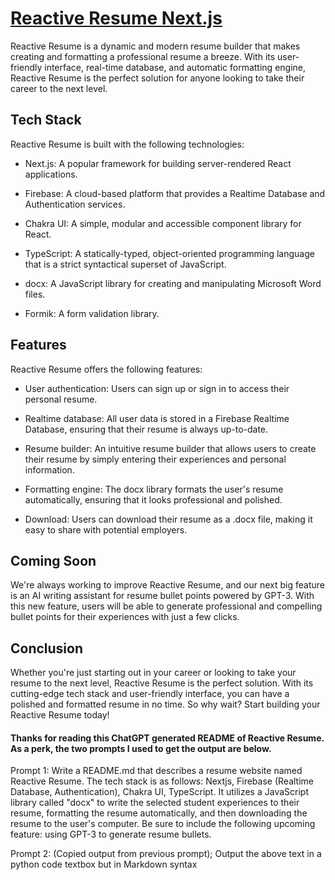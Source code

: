 # [Reactive Resume Next.js](https://reactive-resume-nextjs.vercel.app/)
Reactive Resume is a dynamic and modern resume builder that makes creating and formatting a professional resume a breeze. With its user-friendly interface, real-time database, and automatic formatting engine, Reactive Resume is the perfect solution for anyone looking to take their career to the next level.

## Tech Stack
Reactive Resume is built with the following technologies:

- Next.js: A popular framework for building server-rendered React applications.

- Firebase: A cloud-based platform that provides a Realtime Database and Authentication services.

- Chakra UI: A simple, modular and accessible component library for React.

- TypeScript: A statically-typed, object-oriented programming language that is a strict syntactical superset of JavaScript.

- docx: A JavaScript library for creating and manipulating Microsoft Word files.

- Formik: A form validation library.

## Features
Reactive Resume offers the following features:

- User authentication: Users can sign up or sign in to access their personal resume.

- Realtime database: All user data is stored in a Firebase Realtime Database, ensuring that their resume is always up-to-date.

- Resume builder: An intuitive resume builder that allows users to create their resume by simply entering their experiences and personal information.

- Formatting engine: The docx library formats the user's resume automatically, ensuring that it looks professional and polished.

- Download: Users can download their resume as a .docx file, making it easy to share with potential employers.

## Coming Soon
We're always working to improve Reactive Resume, and our next big feature is an AI writing assistant for resume bullet points powered by GPT-3. With this new feature, users will be able to generate professional and compelling bullet points for their experiences with just a few clicks.

## Conclusion
Whether you're just starting out in your career or looking to take your resume to the next level, Reactive Resume is the perfect solution. With its cutting-edge tech stack and user-friendly interface, you can have a polished and formatted resume in no time. So why wait? Start building your Reactive Resume today!

#### Thanks for reading this ChatGPT generated README of Reactive Resume. As a perk, the two prompts I used to get the output are below.

Prompt 1: Write a README.md that describes a resume website named Reactive Resume. The tech stack is as follows: Nextjs, Firebase (Realtime Database, Authentication), Chakra UI, TypeScript. It utilizes a JavaScript library called "docx" to write the selected student experiences to their resume, formatting the resume automatically, and then downloading the resume to the user's computer. Be sure to include the following upcoming feature: using GPT-3 to generate resume bullets.

Prompt 2: (Copied output from previous prompt); Output the above text in a python code textbox but in Markdown syntax
